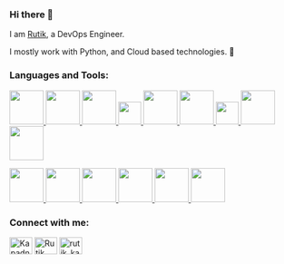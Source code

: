 ### Hi there 👋

I am [Rutik](https://www.linkedin.com/in/rutik-kapadnis-b75800190/), a DevOps Engineer.

I mostly work with Python, and Cloud based technologies. 🚀




<p float="left">
 <h3 align="left">Languages and Tools:</h3>
 
 
  <a href="https://www.jenkins.io/" target="_blank" >
    <img src="https://www.zend.com/sites/default/files/image/2019-09/logo-jenkins.jpg"  height="60" />
  </a>            <a href="https://www.docker.com/" target="_blank" >
    <img src="https://c.tenor.com/z3Vqx6hmE5QAAAAC/whale-docker.gif"  height="60" /> 
  </a>            <a href="https://kubernetes.io/" target="_blank" >
    <img src="https://www.shapeblue.com/wp-content/uploads/2020/12/Kubernetes-logo.png"  height="60" /> 
  </a>             <a href="https://www.redhat.com/en/topics/devops/what-is-ci-cd" target="_blank" >
    <img src="https://gitlab.msu.edu/uploads/-/system/project/avatar/6141/gitlab-ci-cd-logo_2x.png"  height="40" />
  </a>             <a href="https://www.terraform.io/" target="blank" >
    <img src="https://s3-ap-southeast-2.amazonaws.com/content-prod-529546285894/2020/03/tf.png"  height="60" /> 
  </a>             <a href="https://aws.amazon.com/" target="_blank" >
    <img src="https://raw.githubusercontent.com/itsksaurabh/itsksaurabh/master/assets/aws.gif"  height="60" />
  </a>             <a href="https://www.nagios.org/" target="_blank" >
    <img src="https://miro.medium.com/max/736/1*Wv7InsOzfX7gTWZWYd-T2A.png"  height="40" />
  </a>             <a href="https://www.chef.io/" target="_blank" >
    <img src="https://intellyx.com/wp-content/uploads/2019/04/chef-software_facebook-share_min-560x416.png" height="60" />
  </a>             <a href="https://www.selenium.dev/" target="_blank" >
    <img src="https://www.agiratech.com/wp-content/uploads/2019/11/selenium.jpg" height="60" />
  </a>
</p>


<p float="left">
 <a href="https://www.ansible.com/" target="blank" >
    <img src="https://upload.wikimedia.org/wikipedia/commons/0/05/Ansible_Logo.png"  height="60" />
 </a>               <a href="https://python.org/" target="_blank" >
    <img src="https://media1.giphy.com/media/KAq5w47R9rmTuvWOWa/giphy.gif"  height="60" />
 </a>               <a href="https://www.w3.org/wiki/The_web_standards_model_-_HTML_CSS_and_JavaScript" target="_blank" >
    <img src="https://raw.githubusercontent.com/itsksaurabh/itsksaurabh/master/assets/html-css-js.png" height="60" />
 </a>               <a href="https://github.com/" target="_blank" >
    <img src="https://media4.giphy.com/media/du3J3cXyzhj75IOgvA/giphy.gif?cid=ecf05e47ly2ckx8fxckeku743n26h2afd81xlke461hl548o&rid=giphy.gif&ct=g"  height="60" />
 </a>               <a href="https://www.arduino.cc/" target="_blank" >
    <img src="https://media1.giphy.com/media/a7Ik5hjrFQuxiPKFZO/200w.gif"  height="60" />
 </a>               <a href="https://www.mongodb.com/" target="_blank" >
    <img src="https://www.logolynx.com/images/logolynx/cf/cf72126a3551b816d617a06ffb01388b.png" height="60" />
 </a>
  
</p>






<h3 align="left">Connect with me:</h3>
<p align="left">
<a href="https://twitter.com/KapadnisRutik" target="blank"><img align="center" src="https://raw.githubusercontent.com/rahuldkjain/github-profile-readme-generator/master/src/images/icons/Social/twitter.svg" alt="KapadnisRutik" height="30" width="40" /></a>          <a href="https://www.linkedin.com/in/rutik-kapadnis-b75800190/" target="blank"><img align="center" src="https://raw.githubusercontent.com/rahuldkjain/github-profile-readme-generator/master/src/images/icons/Social/linked-in-alt.svg" alt="Rutik Kapadnis" height="30" width="40" /></a>          <a href="https://www.instagram.com/rutik_kapadnis_12/" target="blank"><img align="center" src="https://raw.githubusercontent.com/rahuldkjain/github-profile-readme-generator/master/src/images/icons/Social/instagram.svg" alt="rutik_kapadnis_12" height="30" width="40" /></a>
</p>
